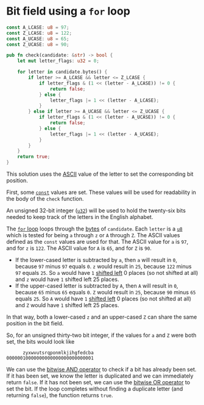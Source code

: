 # Bit field using a `for` loop

```rust
const A_LCASE: u8 = 97;
const Z_LCASE: u8 = 122;
const A_UCASE: u8 = 65;
const Z_UCASE: u8 = 90;

pub fn check(candidate: &str) -> bool {
    let mut letter_flags: u32 = 0;

    for letter in candidate.bytes() {
        if letter >= A_LCASE && letter <= Z_LCASE {
            if letter_flags & (1 << (letter - A_LCASE)) != 0 {
                return false;
            } else {
                letter_flags |= 1 << (letter - A_LCASE);
            }
        } else if letter >= A_UCASE && letter <= Z_UCASE {
            if letter_flags & (1 << (letter - A_UCASE)) != 0 {
                return false;
            } else {
                letter_flags |= 1 << (letter - A_UCASE);
            }
        }
    }
    return true;
}
```

This solution uses the [ASCII][ascii] value of the letter to set the corresponding bit position.

First, some [`const`][const] values are set.
These values will be used for readability in the body of the `check` function.

An unsigned 32-bit integer ([`u32`][u32]) will be used to hold the twenty-six bits needed
to keep track of the letters in the English alphabet.

The [`for` loop][for-loop] loops through the [bytes][bytes] of `candidate`.
Each `letter` is a [`u8`][u8] which is tested for being `a` through `z` or `A` through `Z`.
The ASCII values defined as the `const` values are used for that.
The ASCII value for `a` is `97`, and for `z` is `122`.
The ASCII value for `A` is `65`, and for `Z` is `90`.

- If the lower-cased letter is subtracted by `a`, then `a` will result in `0`, because `97` minus `97`  equals `0`.
`z` would result in `25`, because `122` minus `97` equals `25`.
So `a` would have `1` [shifted left][shift-left] 0 places (so not shifted at all) and `z` would have `1` shifted left 25 places.
- If the upper-cased letter is subtracted by `A`, then `A` will result in `0`, because `65` minus `65`  equals `0`.
`Z` would result in `25`, because `90` minus `65` equals `25`.
So `A` would have `1` [shifted left][shift-left] 0 places (so not shifted at all) and `Z` would have `1` shifted left 25 places.

In that way, both a lower-cased `z` and an upper-cased `Z` can share the same position in the bit field.

So, for an unsigned thirty-two bit integer, if the values for `a` and `Z` were both set, the bits would look like

```
      zyxwvutsrqponmlkjihgfedcba
00000010000000000000000000000001
```

We can use the [bitwise AND operator][and] to check if a bit has already been set.
If it has been set, we know the letter is duplicated and we can immediately return `false`.
If it has not been set, we can use the [bitwise OR operator][or] to set the bit.
If the loop completes without finding a duplicate letter (and returning `false`), the function returns `true`.

[ascii]: https://www.asciitable.com/
[const]: https://doc.rust-lang.org/std/keyword.const.html
[u32]: https://doc.rust-lang.org/std/primitive.u32.html
[for-loop]: https://doc.rust-lang.org/reference/expressions/loop-expr.html#iterator-loops
[bytes]: https://doc.rust-lang.org/std/primitive.str.html#method.bytes
[u8]: https://doc.rust-lang.org/std/primitive.u8.html
[shift-left]: https://doc.rust-lang.org/std/ops/trait.Shl.html
[and]: https://doc.rust-lang.org/std/ops/trait.BitAnd.html
[or]: https://doc.rust-lang.org/std/ops/trait.BitOr.html
